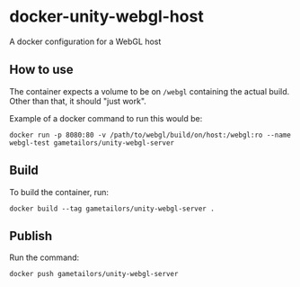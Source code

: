 # docker-unity-webgl-host
A docker configuration for a WebGL host


## How to use
The container expects a volume to be on `/webgl` containing the actual build. Other than that, it should "just work".

Example of a docker command to run this would be:
```
docker run -p 8080:80 -v /path/to/webgl/build/on/host:/webgl:ro --name webgl-test gametailors/unity-webgl-server
```

## Build
To build the container, run:
```
docker build --tag gametailors/unity-webgl-server .
```

## Publish
Run the command:
```
docker push gametailors/unity-webgl-server
```